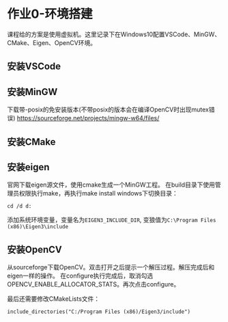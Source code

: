 # 作业0-环境搭建

课程给的方案是使用虚拟机。这里记录下在Windows10配置VSCode、MinGW、CMake、Eigen、OpenCV环境。

## 安装VSCode

## 安装MinGW
下载带-posix的免安装版本(不带posix的版本会在编译OpenCV时出现mutex错误)
https://sourceforge.net/projects/mingw-w64/files/


## 安装CMake

## 安装eigen

官网下载eigen源文件，使用cmake生成一个MinGW工程。
在build目录下使用管理员权限执行make，再执行make install
windows下切换目录：
```
cd /d d:
```

添加系统环境变量，变量名为`EIGEN3_INCLUDE_DIR`, 变狼值为`C:\Program Files (x86)\Eigen3\include`

## 安装OpenCV

从sourceforge下载OpenCV。双击打开之后提示一个解压过程。解压完成后和eigen一样的操作。
在configure执行完成后，取消勾选OPENCV_ENABLE_ALLOCATOR_STATS。再次点击configure。


最后还需要修改CMakeLists文件：
```
include_directories("C:/Program Files (x86)/Eigen3/include")
```